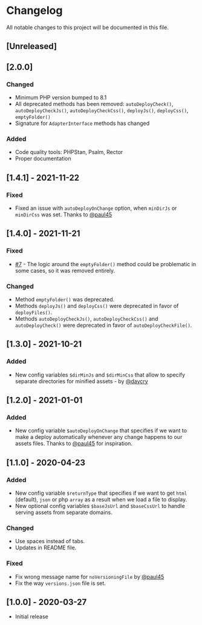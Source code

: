 # Changelog
All notable changes to this project will be documented in this file.

## [Unreleased]

## [2.0.0]
### Changed
- Minimum PHP version bumped to 8.1
- All deprecated methods has been removed: `autoDeployCheck()`, `autoDeployCheckJs()`, `autoDeployCheckCss()`, `deployJs()`, `deployCss()`, `emptyFolder()`
- Signature for `AdapterInterface` methods has changed

### Added
- Code quality tools: PHPStan, Psalm, Rector
- Proper documentation

## [1.4.1] - 2021-11-22
### Fixed
- Fixed an issue with `autoDeployOnChange` option, when `minDirJs` or `minDirCss` was set. Thanks to [@paul45](https://github.com/paul45)

## [1.4.0] - 2021-11-21
### Fixed
- [#7](https://github.com/michalsn/minifier/issues/7) - The logic around the `emptyFolder()` method could be problematic in some cases, so it was removed entirely.
### Changed
- Method `emptyFolder()` was deprecated.
- Methods `deployJs()` and `deployCss()` were deprecated in favor of `deployFiles()`.
- Methods `autoDeployCheckJs()`, `autoDeployCheckCss()` and `autoDeployCheck()` were deprecated in favor of `autoDeployCheckFile()`.

## [1.3.0] - 2021-10-21
### Added
- New config variables `$dirMinJs` and `$dirMinCss` that allow to specify separate directories for minified assets - by [@daycry](https://github.com/daycry)

## [1.2.0] - 2021-01-01
### Added
- New config variable `$autoDeployOnChange` that specifies if we want to make a deploy automatically whenever any change happens to our assets files. Thanks to [@paul45](https://github.com/paul45) for inspiration.

## [1.1.0] - 2020-04-23
### Added
- New config variable `$returnType` that specifies if we want to get `html` (default), `json` or php `array` as a result when we load a file to display.
- New optional config variables `$baseJsUrl` and `$baseCssUrl` to handle serving assets from separate domains.

### Changed
- Use spaces instead of tabs.
- Updates in README file.

### Fixed
- Fix wrong message name for `noVersioningFile` by [@paul45](https://github.com/paul45)
- Fix the way `versions.json` file is set.

## [1.0.0] - 2020-03-27
- Initial release
